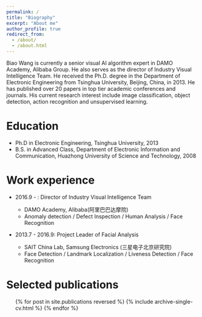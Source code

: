 ```yaml
---
permalink: /
title: "Biography"
excerpt: "About me"
author_profile: true
redirect_from: 
  - /about/
  - /about.html
---
```


Biao Wang is currently a senior visual AI algorithm expert in DAMO Academy, Alibaba Group. He also serves as the director of Industry Visual Intelligence Team. He received the Ph.D. degree in the Department of Electronic Engineering from Tsinghua University, Beijing, China, in 2013. He has published over 20 papers in top tier academic conferences and journals. His current research interest include image classification, object detection, action recognition and unsupervised learning.

Education
======
* Ph.D in Electronic Engineering, Tsinghua University, 2013
* B.S. in Advanced Class, Department of Electronic Information and Communication, Huazhong University of Science and Technology, 2008


Work experience
======
* 2016.9 -  : Director of Industry Visual Intelligence Team
  * DAMO Academy, Alibaba(阿里巴巴达摩院)
  * Anomaly detection / Defect Inspection / Human Analysis / Face Recognition

* 2013.7 - 2016.9: Project Leader of Facial Analysis 
  * SAIT China Lab, Samsung Electronics (三星电子北京研究院)
  * Face Detection / Landmark Localization / Liveness Detection / Face Recognition
  

Selected publications
======
  <ul>{% for post in site.publications reversed %}
    {% include archive-single-cv.html %}
  {% endfor %}</ul>
